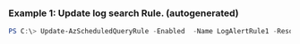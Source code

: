 ### Example 1: Update log search Rule. (autogenerated)
```powershell
PS C:\> Update-AzScheduledQueryRule -Enabled  -Name LogAlertRule1 -ResourceGroupName MyResourceGroup
```

